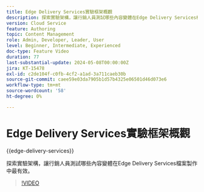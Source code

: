 ```yaml
---
title: Edge Delivery Services實驗框架概觀
description: 探索實驗架構，讓行銷人員測試哪些內容變體在Edge Delivery Services檔案製作中最有效。
version: Cloud Service
feature: Authoring
topic: Content Management
role: Admin, Developer, Leader, User
level: Beginner, Intermediate, Experienced
doc-type: Feature Video
duration: 77
last-substantial-update: 2024-05-08T00:00:00Z
jira: KT-15478
exl-id: c2de104f-c0fb-4cf2-a1ad-3a711caeb30b
source-git-commit: caee59e03da7905b1d57b4325e06501d46d073e6
workflow-type: tm+mt
source-wordcount: '58'
ht-degree: 0%

---
```


# Edge Delivery Services實驗框架概觀

{{edge-delivery-services}}

探索實驗架構，讓行銷人員測試哪些內容變體在Edge Delivery Services檔案製作中最有效。

>[!VIDEO](https://video.tv.adobe.com/v/3429061/?learn=on)
